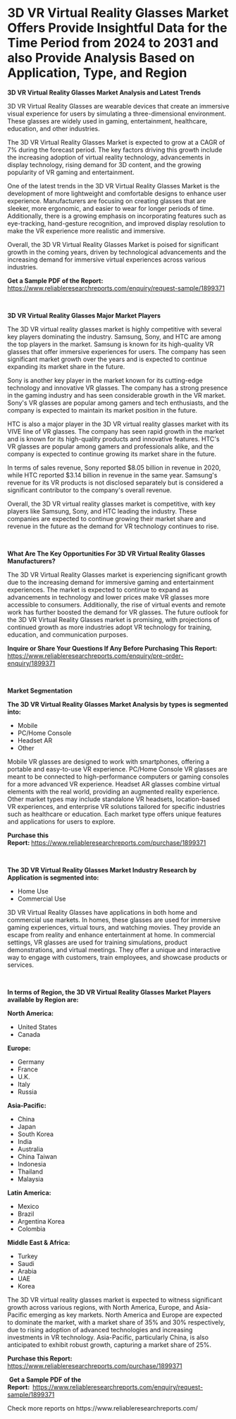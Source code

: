 <p><h1>3D VR Virtual Reality Glasses Market Offers Provide Insightful Data for the Time Period from 2024 to 2031 and also Provide Analysis Based on Application, Type, and Region</h1></p><p><strong>3D VR Virtual Reality Glasses Market Analysis and Latest Trends</strong></p>
<p><p>3D VR Virtual Reality Glasses are wearable devices that create an immersive visual experience for users by simulating a three-dimensional environment. These glasses are widely used in gaming, entertainment, healthcare, education, and other industries.</p><p>The 3D VR Virtual Reality Glasses Market is expected to grow at a CAGR of 7% during the forecast period. The key factors driving this growth include the increasing adoption of virtual reality technology, advancements in display technology, rising demand for 3D content, and the growing popularity of VR gaming and entertainment.</p><p>One of the latest trends in the 3D VR Virtual Reality Glasses Market is the development of more lightweight and comfortable designs to enhance user experience. Manufacturers are focusing on creating glasses that are sleeker, more ergonomic, and easier to wear for longer periods of time. Additionally, there is a growing emphasis on incorporating features such as eye-tracking, hand-gesture recognition, and improved display resolution to make the VR experience more realistic and immersive.</p><p>Overall, the 3D VR Virtual Reality Glasses Market is poised for significant growth in the coming years, driven by technological advancements and the increasing demand for immersive virtual experiences across various industries.</p></p>
<p><strong>Get a Sample PDF of the Report:&nbsp;</strong> <a href="https://www.reliableresearchreports.com/enquiry/request-sample/1899371">https://www.reliableresearchreports.com/enquiry/request-sample/1899371</a></p>
<p>&nbsp;</p>
<p><strong>3D VR Virtual Reality Glasses Major Market Players</strong></p>
<p><p>The 3D VR virtual reality glasses market is highly competitive with several key players dominating the industry. Samsung, Sony, and HTC are among the top players in the market. Samsung is known for its high-quality VR glasses that offer immersive experiences for users. The company has seen significant market growth over the years and is expected to continue expanding its market share in the future.</p><p>Sony is another key player in the market known for its cutting-edge technology and innovative VR glasses. The company has a strong presence in the gaming industry and has seen considerable growth in the VR market. Sony's VR glasses are popular among gamers and tech enthusiasts, and the company is expected to maintain its market position in the future.</p><p>HTC is also a major player in the 3D VR virtual reality glasses market with its VIVE line of VR glasses. The company has seen rapid growth in the market and is known for its high-quality products and innovative features. HTC's VR glasses are popular among gamers and professionals alike, and the company is expected to continue growing its market share in the future.</p><p>In terms of sales revenue, Sony reported $8.05 billion in revenue in 2020, while HTC reported $3.14 billion in revenue in the same year. Samsung's revenue for its VR products is not disclosed separately but is considered a significant contributor to the company's overall revenue.</p><p>Overall, the 3D VR virtual reality glasses market is competitive, with key players like Samsung, Sony, and HTC leading the industry. These companies are expected to continue growing their market share and revenue in the future as the demand for VR technology continues to rise.</p></p>
<p>&nbsp;</p>
<p><strong>What Are The Key Opportunities For 3D VR Virtual Reality Glasses Manufacturers?</strong></p>
<p><p>The 3D VR Virtual Reality Glasses market is experiencing significant growth due to the increasing demand for immersive gaming and entertainment experiences. The market is expected to continue to expand as advancements in technology and lower prices make VR glasses more accessible to consumers. Additionally, the rise of virtual events and remote work has further boosted the demand for VR glasses. The future outlook for the 3D VR Virtual Reality Glasses market is promising, with projections of continued growth as more industries adopt VR technology for training, education, and communication purposes.</p></p>
<p><strong>Inquire or Share Your Questions If Any Before Purchasing This Report:</strong> <a href="https://www.reliableresearchreports.com/enquiry/pre-order-enquiry/1899371">https://www.reliableresearchreports.com/enquiry/pre-order-enquiry/1899371</a></p>
<p>&nbsp;</p>
<p><strong>Market Segmentation</strong></p>
<p><strong>The 3D VR Virtual Reality Glasses Market Analysis by types is segmented into:</strong></p>
<p><ul><li>Mobile</li><li>PC/Home Console</li><li>Headset AR</li><li>Other</li></ul></p>
<p><p>Mobile VR glasses are designed to work with smartphones, offering a portable and easy-to-use VR experience. PC/Home Console VR glasses are meant to be connected to high-performance computers or gaming consoles for a more advanced VR experience. Headset AR glasses combine virtual elements with the real world, providing an augmented reality experience. Other market types may include standalone VR headsets, location-based VR experiences, and enterprise VR solutions tailored for specific industries such as healthcare or education. Each market type offers unique features and applications for users to explore.</p></p>
<p><strong>Purchase this Report:&nbsp;</strong><a href="https://www.reliableresearchreports.com/purchase/1899371">https://www.reliableresearchreports.com/purchase/1899371</a></p>
<p>&nbsp;</p>
<p><strong>The 3D VR Virtual Reality Glasses Market Industry Research by Application is segmented into:</strong></p>
<p><ul><li>Home Use</li><li>Commercial Use</li></ul></p>
<p><p>3D VR Virtual Reality Glasses have applications in both home and commercial use markets. In homes, these glasses are used for immersive gaming experiences, virtual tours, and watching movies. They provide an escape from reality and enhance entertainment at home. In commercial settings, VR glasses are used for training simulations, product demonstrations, and virtual meetings. They offer a unique and interactive way to engage with customers, train employees, and showcase products or services.</p></p>
<p>&nbsp;</p>
<p><strong>In terms of Region, the 3D VR Virtual Reality Glasses Market Players available by Region are:</strong></p>
<p>
    <p> <strong> North America: </strong>
        <ul>
            <li>United States</li>
            <li>Canada</li>
        </ul>
        </p> 
    <p> <strong> Europe: </strong>
        <ul>
            <li>Germany</li>
            <li>France</li>
            <li>U.K.</li>
            <li>Italy</li>
            <li>Russia</li>
        </ul>
        </p> 
    <p> <strong> Asia-Pacific: </strong>
        <ul>
            <li>China</li>
            <li>Japan</li>
            <li>South Korea</li>
            <li>India</li>
            <li>Australia</li>
            <li>China Taiwan</li>
            <li>Indonesia</li>
            <li>Thailand</li>
            <li>Malaysia</li>
        </ul>
        </p> 
    <p> <strong> Latin America: </strong>
        <ul>
            <li>Mexico</li>
            <li>Brazil</li>
            <li>Argentina Korea</li>
            <li>Colombia</li>
        </ul>
        </p> 
    <p> <strong> Middle East & Africa: </strong>
        <ul>
            <li>Turkey</li>
            <li>Saudi</li>
            <li>Arabia</li>
            <li>UAE</li>
            <li>Korea</li>
        </ul>
    </p>
    </p>
<p><p>The 3D VR virtual reality glasses market is expected to witness significant growth across various regions, with North America, Europe, and Asia-Pacific emerging as key markets. North America and Europe are expected to dominate the market, with a market share of 35% and 30% respectively, due to rising adoption of advanced technologies and increasing investments in VR technology. Asia-Pacific, particularly China, is also anticipated to exhibit robust growth, capturing a market share of 25%.</p></p>
<p><strong>Purchase this Report: </strong><a href="https://www.reliableresearchreports.com/purchase/1899371">https://www.reliableresearchreports.com/purchase/1899371</a></p>
<p>&nbsp;<strong>Get a Sample PDF of the Report:&nbsp;&nbsp;</strong><a href="https://www.reliableresearchreports.com/enquiry/request-sample/1899371">https://www.reliableresearchreports.com/enquiry/request-sample/1899371</a></p>
<p><strong></strong></p>
<p>Check more reports on https://www.reliableresearchreports.com/</p>